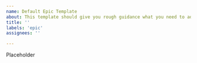 ```yaml
---
name: Default Epic Template
about: This template should give you rough guidance what you need to add to an Epic
title: ''
labels: 'epic'
assignees: ''

---
```


Placeholder